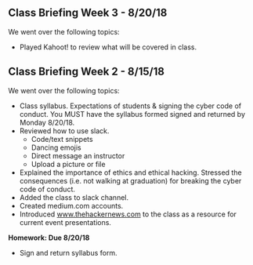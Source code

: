 ## Class Briefing Week 3 - 8/20/18
We went over the following topics:
* Played Kahoot! to review what will be covered in class.

## Class Briefing Week 2 - 8/15/18
We went over the following topics:
* Class syllabus. Expectations of students & signing the cyber code of conduct. You MUST have the syllabus formed signed and returned by Monday 8/20/18.
* Reviewed how to use slack.
  * Code/text snippets
  * Dancing emojis
  * Direct message an instructor
  * Upload a picture or file
* Explained the importance of ethics and ethical hacking. Stressed the consequences (i.e. not walking at graduation) for breaking the cyber code of conduct.
* Added the class to slack channel.
* Created medium.com accounts.
* Introduced www.thehackernews.com to the class as a resource for current event presentations.

**Homework: Due 8/20/18** 
* Sign and return syllabus form.
